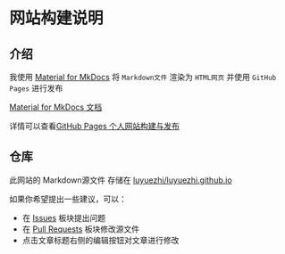 # 网站构建说明

## 介绍

我使用 [Material for MkDocs](https://github.com/squidfunk/mkdocs-material) 将 `Markdown文件` 渲染为 `HTML网页` 并使用 `GitHub Pages` 进行发布

[Material for MkDocs 文档](https://squidfunk.github.io/mkdocs-material/)

详情可以查看[GitHub Pages 个人网站构建与发布](https://www.bilibili.com/video/BV1hL4y1w72r)

## 仓库

此网站的 Markdown源文件 存储在 [luyuezhi/luyuezhi.github.io](luyuezhi.top/luyuezhi.github.io)

如果你希望提出一些建议，可以：

- 在 [Issues](luyuezhi.top/luyuezhi.github.io/issues) 板块提出问题
- 在 [Pull Requests](luyuezhi.top/luyuezhi.github.io/pulls) 板块修改源文件
- 点击文章标题右侧的编辑按钮对文章进行修改
